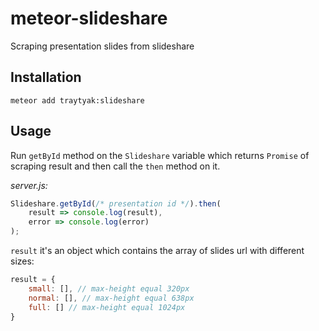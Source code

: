 # meteor-slideshare
Scraping presentation slides from slideshare

## Installation

`meteor add traytyak:slideshare`

## Usage

Run `getById` method on the `Slideshare` variable which returns `Promise` of scraping result and then call the `then` method on it.

*server.js:*
```js
Slideshare.getById(/* presentation id */).then(
    result => console.log(result),
    error => console.log(error)
);
```

`result` it's an object which contains the array of slides url with different sizes:

```js
result = {
    small: [], // max-height equal 320px
    normal: [], // max-height equal 638px
    full: [] // max-height equal 1024px
}
```

